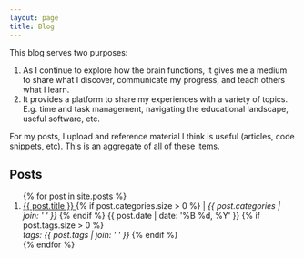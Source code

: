 ```yaml
---
layout: page
title: Blog
---
```


This blog serves two purposes:

1. As I continue to explore how the brain functions, it gives me a medium to share what I discover, communicate my progress, and teach others what I learn.
2. It provides a platform to share my experiences with a variety of topics. E.g. time and task management, navigating the educational landscape, useful software, etc.

For my posts, I upload and reference material I think is useful (articles, code snippets, etc). <a href="{{ site.baseurl }}/reference_material">This</a> is an aggregate of all of these items.
<br>

## Posts

<ol>
{% for post in site.posts %}
<li>
  <a href="{{ post.url }}">
    {{ post.title }}
  </a>
  {% if post.categories.size > 0 %}
   | <cite> {{ post.categories | join: ' ' }} </cite>
  {% endif %}
  {{ post.date | date: '%B %d, %Y' }}
  {% if post.tags.size > 0 %}
  <br>
  <em>
    tags: {{ post.tags | join: ' ' }}
  </em>
  {% endif %}
  
</li>
{% endfor %}
</ol>
